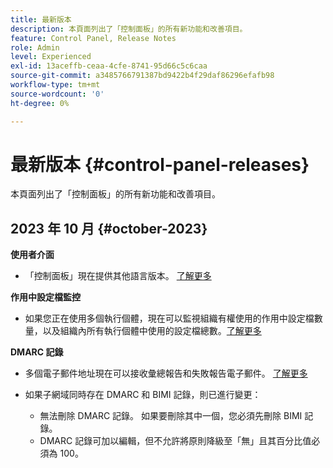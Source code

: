 ```yaml
---
title: 最新版本
description: 本頁面列出了「控制面板」的所有新功能和改善項目。
feature: Control Panel, Release Notes
role: Admin
level: Experienced
exl-id: 13aceffb-ceaa-4cfe-8741-95d66c5c6caa
source-git-commit: a3485766791387bd9422b4f29daf86296efafb98
workflow-type: tm+mt
source-wordcount: '0'
ht-degree: 0%

---
```


# 最新版本 {#control-panel-releases}

本頁面列出了「控制面板」的所有新功能和改善項目。

## 2023 年 10 月 {#october-2023}

**使用者介面**

* 「控制面板」現在提供其他語言版本。 [了解更多](../discover/using/discovering-the-interface.md#supported-languages-languages)

**作用中設定檔監控**

* 如果您正在使用多個執行個體，現在可以監視組織有權使用的作用中設定檔數量，以及組織內所有執行個體中使用的設定檔總數。[了解更多](../performance-monitoring/using/active-profiles-monitoring.md)

**DMARC 記錄**

* 多個電子郵件地址現在可以接收彙總報告和失敗報告電子郵件。 [了解更多](../subdomains-certificates/using/dmarc.md)
* 如果子網域同時存在 DMARC 和 BIMI 記錄，則已進行變更：

   * 無法刪除 DMARC 記錄。 如果要刪除其中一個，您必須先刪除 BIMI 記錄。
   * DMARC 記錄可加以編輯，但不允許將原則降級至「無」且其百分比值必須為 100。

